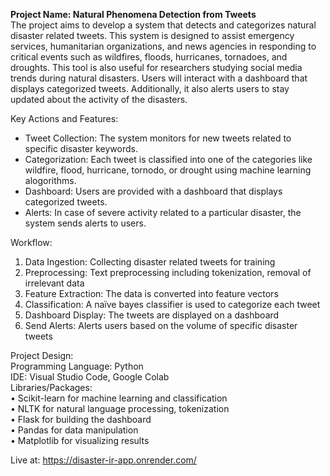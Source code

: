 **Project Name: Natural Phenomena Detection from Tweets**  
The project aims to develop a system that detects and categorizes natural disaster related tweets.
This system is designed to assist emergency services, humanitarian organizations, and news
agencies in responding to critical events such as wildfires, floods, hurricanes, tornadoes, and
droughts. This tool is also useful for researchers studying social media trends during natural
disasters. Users will interact with a dashboard that displays categorized tweets. Additionally, it
also alerts users to stay updated about the activity of the disasters.

Key Actions and Features:  
- Tweet Collection: The system monitors for new tweets related to specific disaster
keywords.
- Categorization: Each tweet is classified into one of the categories like wildfire, flood,
hurricane, tornodo, or drought using machine learning alogorithms.
- Dashboard: Users are provided with a dashboard that displays categorized tweets.
- Alerts: In case of severe activity related to a particular disaster, the system sends alerts to
users.

Workflow:  
1.	Data Ingestion: Collecting disaster related tweets for training
2.	Preprocessing: Text preprocessing including tokenization, removal of irrelevant data
3.	Feature Extraction: The data is converted into feature vectors
4.	Classification: A naïve bayes classifier is used to categorize each tweet
5.	Dashboard Display: The tweets are displayed on a dashboard
6.	Send Alerts: Alerts users based on the volume of specific disaster tweets

Project Design:   
Programming Language: Python  
IDE: Visual Studio Code, Google Colab  
Libraries/Packages:  
•	Scikit-learn for machine learning and classification  
•	NLTK for natural language processing, tokenization  
•	Flask for building the dashboard  
•	Pandas for data manipulation  
•	Matplotlib for visualizing results  

Live at: https://disaster-ir-app.onrender.com/
